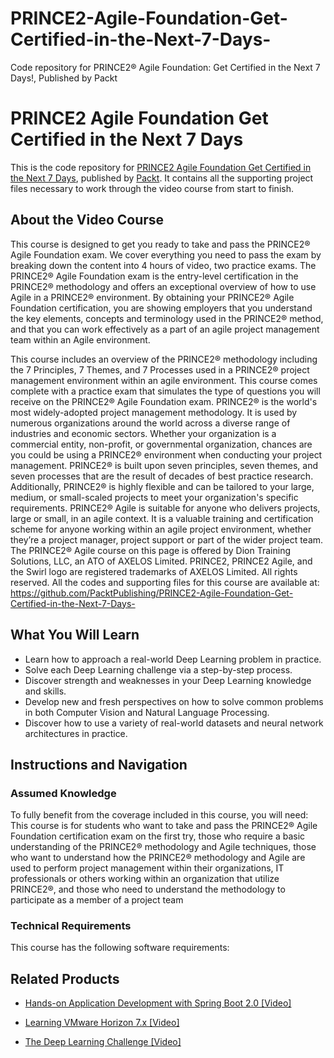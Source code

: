 # PRINCE2-Agile-Foundation-Get-Certified-in-the-Next-7-Days-
Code repository for PRINCE2® Agile Foundation: Get Certified in the Next 7 Days!, Published by Packt
# PRINCE2 Agile Foundation Get Certified in the Next 7 Days
This is the code repository for [PRINCE2 Agile Foundation Get Certified in the Next 7 Days](https://www.packtpub.com/big-data-and-business-intelligence/deep-learning-challenge-video?utm_source=github&utm_medium=repository&utm_campaign=9781789801484), published by [Packt](https://www.packtpub.com/?utm_source=github). It contains all the supporting project files necessary to work through the video course from start to finish.
## About the Video Course
This course is designed to get you ready to take and pass the PRINCE2® Agile Foundation exam. We cover everything you need to pass the exam by breaking down the content into 4 hours of video, two practice exams.
The PRINCE2® Agile Foundation exam is the entry-level certification in the PRINCE2® methodology and offers an exceptional overview of how to use Agile in a PRINCE2® environment. By obtaining your PRINCE2® Agile Foundation certification, you are showing employers that you understand the key elements, concepts and terminology used in the PRINCE2® method, and that you can work effectively as a part of an agile project management team within an Agile environment.

This course includes an overview of the PRINCE2® methodology including the 7 Principles, 7 Themes, and 7 Processes used in a PRINCE2® project management environment within an agile environment. This course comes complete with a practice exam that simulates the type of questions you will receive on the PRINCE2® Agile Foundation exam.
PRINCE2® is the world's most widely-adopted project management methodology. It is used by numerous organizations around the world across a diverse range of industries and economic sectors. Whether your organization is a commercial entity, non-profit, or governmental organization, chances are you could be using a PRINCE2® environment when conducting your project management.
PRINCE2® is built upon seven principles, seven themes, and seven processes that are the result of decades of best practice research. Additionally, PRINCE2® is highly flexible and can be tailored to your large, medium, or small-scaled projects to meet your organization's specific requirements. 
PRINCE2® Agile is suitable for anyone who delivers projects, large or small, in an agile context. It is a valuable training and certification scheme for anyone working within an agile project environment, whether they’re a project manager, project support or part of the wider project team. 
The PRINCE2® Agile course on this page is offered by Dion Training Solutions, LLC, an ATO of AXELOS Limited. PRINCE2, PRINCE2 Agile, and the Swirl logo are registered trademarks of AXELOS Limited. All rights reserved.
All the codes and supporting files for this course are available at: https://github.com/PacktPublishing/PRINCE2-Agile-Foundation-Get-Certified-in-the-Next-7-Days-

<H2>What You Will Learn</H2>
<DIV class=book-info-will-learn-text>
<UL>
<LI>Learn how to approach a real-world Deep Learning problem in practice. 
<LI>Solve each Deep Learning challenge via a step-by-step process. 
<LI>Discover strength and weaknesses in your Deep Learning knowledge and skills. 
<LI>Develop new and fresh perspectives on how to solve common problems in both Computer Vision and Natural Language Processing. 
<LI>Discover how to use a variety of real-world datasets and neural network architectures in practice. </LI></UL></DIV>

## Instructions and Navigation
### Assumed Knowledge
To fully benefit from the coverage included in this course, you will need:<br/>
This course is for students who want to take and pass the PRINCE2® Agile Foundation certification exam on the first try, those who require a basic understanding of the PRINCE2® methodology and Agile techniques, those who want to understand how the PRINCE2® methodology and Agile are used to perform project management within their organizations, IT professionals or others working within an organization that utilize PRINCE2®, and those who need to understand the methodology to participate as a member of a project team
### Technical Requirements
This course has the following software requirements:<br/>
    

## Related Products
* [Hands-on Application Development with Spring Boot 2.0 [Video]](https://www.packtpub.com/big-data-and-business-intelligence/deep-learning-challenge-video?utm_source=github&utm_medium=repository&utm_campaign=9781789801484)

* [Learning VMware Horizon 7.x [Video]](https://www.packtpub.com/big-data-and-business-intelligence/deep-learning-challenge-video?utm_source=github&utm_medium=repository&utm_campaign=9781789801484)

* [The Deep Learning Challenge [Video]](https://www.packtpub.com/big-data-and-business-intelligence/deep-learning-challenge-video?utm_source=github&utm_medium=repository&utm_campaign=9781789801484)


